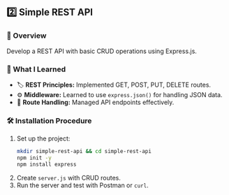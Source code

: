 ## 2️⃣ **Simple REST API**

### 📝 Overview  
Develop a REST API with basic CRUD operations using Express.js.

### 🚀 What I Learned  
- 🏷️ **REST Principles:** Implemented GET, POST, PUT, DELETE routes.
- ⚙️ **Middleware:** Learned to use `express.json()` for handling JSON data.
- 🧩 **Route Handling:** Managed API endpoints effectively.

### 🛠️ Installation Procedure
1. Set up the project:
   ```bash
   mkdir simple-rest-api && cd simple-rest-api
   npm init -y
   npm install express
   ```
2. Create `server.js` with CRUD routes.
3. Run the server and test with Postman or `curl`.


